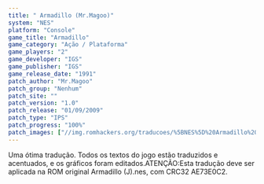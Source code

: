 ```yaml
---
title: " Armadillo (Mr.Magoo)"
system: "NES"
platform: "Console"
game_title: "Armadillo"
game_category: "Ação / Plataforma"
game_players: "2"
game_developer: "IGS"
game_publisher: "IGS"
game_release_date: "1991"
patch_author: "Mr.Magoo"
patch_group: "Nenhum"
patch_site: ""
patch_version: "1.0"
patch_release: "01/09/2009"
patch_type: "IPS"
patch_progress: "100%"
patch_images: ["//img.romhackers.org/traducoes/%5BNES%5D%20Armadillo%20-%20Mr.Magoo%20-%201.png","//img.romhackers.org/traducoes/%5BNES%5D%20Armadillo%20-%20Mr.Magoo%20-%202.png","//img.romhackers.org/traducoes/%5BNES%5D%20Armadillo%20-%20Mr.Magoo%20-%203.png"]
---
```

Uma ótima tradução. Todos os textos do jogo estão traduzidos e acentuados, e os gráficos foram editados.ATENÇÃO:Esta tradução deve ser aplicada na ROM original Armadillo (J).nes, com CRC32 AE73E0C2.